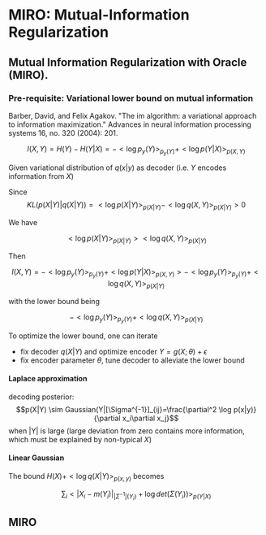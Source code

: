 # MIRO: Mutual-Information Regularization
## Mutual Information Regularization with Oracle (MIRO).

### Pre-requisite: Variational lower bound on mutual information

Barber, David, and Felix Agakov. "The im algorithm: a variational approach to information maximization." Advances in neural information processing systems 16, no. 320 (2004): 201.

$$I(X,Y)=H(Y)-H(Y|X)=-<\log p_y(Y)>_{p_y(Y)}+<\log p(Y|X)>_{p(X,Y)}$$

Given variational distribution of $q(x|y)$ as decoder (i.e. $Y$ encodes information from $X$)


Since
$$KL\left(p(X|Y)|q(X|Y)\right)=<\log p(X|Y)>_{p(X|Y)}-<\log q(X,Y)>_{p(X|Y)} >0$$

We have

$$<\log p(X|Y)>_{p(X|Y)}><\log q(X,Y)>_{p(X|Y)}$$

Then

$$I(X,Y)=-<\log p_y(Y)>_{p_y(Y)}+<\log p(Y|X)>_{p(X,Y)}>-<\log p_y(Y)>_{p_y(Y)}+<\log q(X,Y)>_{p(X|Y)}$$

with the lower bound being

$$-<\log p_y(Y)>_{p_y(Y)}+<\log q(X,Y)>_{p(X|Y)}$$

To optimize the lower bound, one can iterate

- fix decoder $q(X|Y)$ and optimize encoder $Y=g(X;\theta) + \epsilon$
- fix encoder parameter $\theta$, tune decoder to alleviate the lower bound

#### Laplace approximation

decoding posterior: $$p(X|Y) \sim Gaussian(Y|[\Sigma^{-1}]_{ij}=\frac{\partial^2 \log p(x|y)}{\partial x_i\partial x_j}$$ when |Y| is large (large deviation from zero contains more information, which must be explained by non-typical $X$)

#### Linear Gaussian


The bound $H(X)+<\log q(X|Y)>_{p(x,y)}$ becomes

$$\sum_i <|X_i-m(Y_i)|_{|\Sigma^{-1}|(Y_i)} + \log det(\Sigma(Y_i))>_{p(Y|X)}$$


## MIRO
